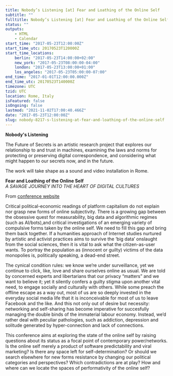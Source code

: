```yaml
---
title: Nobody’s Listening [at] Fear and Loathing of the Online Self
subtitle: ""
fulltitle: Nobody’s Listening [at] Fear and Loathing of the Online Self
status: ""
outputs:
    - HTML
    - Calendar
start_time: "2017-05-23T12:00:00Z"
start_time_utc: 20170523T120000Z
start_time_locations:
    berlin: "2017-05-23T14:00:00+02:00"
    new_york: "2017-05-23T08:00:00-04:00"
    london: "2017-05-23T13:00:00+01:00"
    los_angeles: "2017-05-23T05:00:00-07:00"
end_time: "2017-01-01T12:00:00.000Z"
end_time_utc: 20170523T140000Z
timezone: UTC
tzid: UTC
location: Rome, Italy
isFeatured: false
isOngoing: false
lastmod: "2021-11-02T17:00:40.466Z"
date: "2017-05-23T12:00:00Z"
slug: nobody-8217-s-listening-at-fear-and-loathing-of-the-online-self
---
```

**Nobody's Listening**

The Future of Secrets is an artistic research project that explores our relationship to and trust in machines, examining the laws and norms for protecting or preserving digital correspondence, and considering what might happen to our secrets now, and in the future. 

The work will take shape as a sound and video installation in Rome.

**Fear and Loathing of the Online Self**<br />
*A SAVAGE JOURNEY INTO THE HEART OF DIGITAL CULTURES*

From <a href="http://networkcultures.org/online-self/about/" target="_blank">conference website</a>

Critical political-economic readings of platform capitalism do not explain nor grasp new forms of online subjectivity. There is a growing gap between the obsessive quest for measurability, big data and algorithmic regimes (such as AI/bots),and critical investigations of an emerging variety of compulsive forms taken by the online self. We need to fill this gap and bring them back together. If a humanities approach of Internet studies nurtured by artistic and activist practices aims to survive the ‘big data’ onslaught from the social sciences, then it is vital to ask what the citizen-as-user wants. To portray the population as (innocent or guilty) victims of the data monopolies is, politically speaking, a dead-end street.

The cynical condition rules: we know we’re under surveillance, yet we continue to click, like, love and share ourselves online as usual. We are told by concerned experts and libertarians that our privacy “matters” and we want to believe it; yet it silently confers a guilty stigma upon another vital need, to engage socially and culturally with others. While some preach the offline escape as a way out, most of us are so deeply invested in the everyday social media life that it is inconceivable for most of us to leave Facebook and the like. And this not only out of desire but necessity: networking and self-sharing has become imperative for succesfully managing the double binds of the immaterial labour economy. Instead, we’d rather deal with peculiar pathologies, such as addiction, depression and solitude generated by hyper-connection and lack of connections.

This conference aims at exploring the state of the online self by raising questions about its status as a focal point of contemporary power/networks. Is the online self merely a product of software predictability and viral marketing? Is there any space left for self-determination? Or should we search elsewhere for new forms resistance by changing our political categories and perspectives? Which contradictions are at play? How and where can we locate the spaces of performativity of the online self?